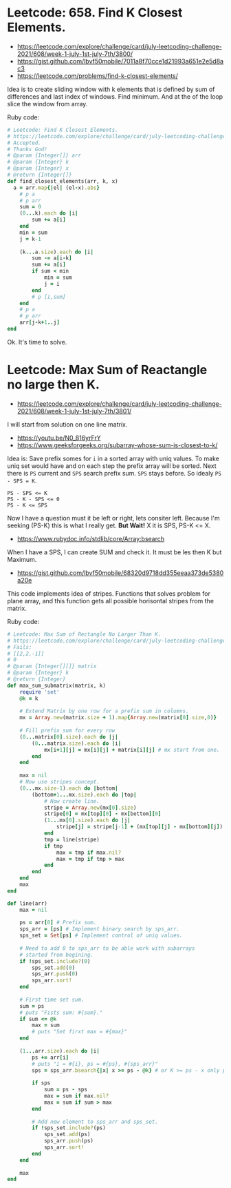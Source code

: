 # Leetcode: 658. Find K Closest Elements.

- https://leetcode.com/explore/challenge/card/july-leetcoding-challenge-2021/608/week-1-july-1st-july-7th/3800/
- https://gist.github.com/lbvf50mobile/7011a8f70cce1d21993a651e2e5d8ac3 
- https://leetcode.com/problems/find-k-closest-elements/

Idea is to create sliding window with k elements that is defined by sum of differences and last index of windows. Find minimum. And at the of the loop slice the window from array.

Ruby code:
```Ruby
# Leetcode: Find K Closest Elements.
# https://leetcode.com/explore/challenge/card/july-leetcoding-challenge-2021/608/week-1-july-1st-july-7th/3800/
# Accepted.
# Thanks God!
# @param {Integer[]} arr
# @param {Integer} k
# @param {Integer} x
# @return {Integer[]}
def find_closest_elements(arr, k, x)
  a = arr.map{|el| (el-x).abs}
    # p a
    # p arr
    sum = 0
    (0...k).each do |i|
        sum += a[i]
    end
    min = sum
    j = k-1
    
    (k...a.size).each do |i|
        sum -= a[i-k]
        sum += a[i]
        if sum < min
            min = sum
            j = i
        end
        # p [i,sum]
    end
    # p a
    # p arr
    arr[j-k+1..j]
end
```
Ok. It's time to solve.

# Leetcode: Max Sum of Reactangle no large then K.

- https://leetcode.com/explore/challenge/card/july-leetcoding-challenge-2021/608/week-1-july-1st-july-7th/3801/

I will start from solution on one line matrix.

- https://youtu.be/N0_816yrFrY
- https://www.geeksforgeeks.org/subarray-whose-sum-is-closest-to-k/


Idea is: Save prefix somes for `i` in a sorted array with uniq values. To make uniq set would have and on each step the prefix array will be sorted.
Next there is `PS` current and `SPS` search prefix sum.  `SPS` stays before. So idealy `PS - SPS = K`.

```
PS - SPS <= K
PS - K - SPS <= 0
PS - K <= SPS
```

Now I have a question must it be left or right, lets consiter left. Because I'm seeking (PS-K) this is what I really get. **But Wait!**
X it is SPS, PS-K <= X.

- https://www.rubydoc.info/stdlib/core/Array:bsearch

When I have a SPS, I can create SUM and check it. It must be les then K but Maximum.

- https://gist.github.com/lbvf50mobile/68320d9718dd355eeaa373de5380a20e

This code implements idea of stripes. Functions that solves problem for plane array, and this function gets all possible horisontal stripes from the matrix.

Ruby code:
```Ruby
# Leetcode: Max Sum of Rectangle No Larger Than K.
# https://leetcode.com/explore/challenge/card/july-leetcoding-challenge-2021/608/week-1-july-1st-july-7th/3801/
# Fails: 
# [[2,2,-1]]
# 0
# @param {Integer[][]} matrix
# @param {Integer} k
# @return {Integer}
def max_sum_submatrix(matrix, k)
    require 'set'
    @k = k
    
    # Extend Matrix by one row for a prefix sum in columns.
    mx = Array.new(matrix.size + 1).map{Array.new(matrix[0].size,0)}
    
    # Fill prefix sum for every row
    (0...matrix[0].size).each do |j|
        (0...matrix.size).each do |i|
            mx[i+1][j] = mx[i][j] + matrix[i][j] # mx start from one.
        end
    end
    
    max = nil
    # Now use stripes concept.
    (0...mx.size-1).each do |bottom|
        (bottom+1...mx.size).each do |top|
            # Now create line.
            stripe = Array.new(mx[0].size)
            stripe[0] = mx[top][0] - mx[bottom][0]
            (1...mx[0].size).each do |j|
                stripe[j] = stripe[j-1] + (mx[top][j] - mx[bottom][j])
            end
            tmp = line(stripe)
            if tmp
                max = tmp if max.nil?
                max = tmp if tmp > max
            end
        end
    end
    max
end

def line(arr)
    max = nil
    
    ps = arr[0] # Prefix sum.
    sps_arr = [ps] # Implement binary search by sps_arr.
    sps_set = Set[ps] # Implement control of uniq values.
    
    # Need to add 0 to sps_arr to be able work with subarrays 
    # started from begining.
    if !sps_set.include?(0)
        sps_set.add(0)
        sps_arr.push(0)
        sps_arr.sort!
    end
    
    # First time set sum.
    sum = ps
    # puts "Fists sum: #{sum}."
    if sum <= @k
        max = sum
        # puts "Set firxt max = #{max}"
    end
    
    (1...arr.size).each do |i|
        ps += arr[i]
        # puts "i = #{i}, ps = #{ps}, #{sps_arr}"
        sps = sps_arr.bsearch{|x| x >= ps - @k} # or K >= ps - x only possible way.
        
        if sps
            sum = ps - sps
            max = sum if max.nil?
            max = sum if sum > max
        end
        
        # Add new element to sps_arr and sps_set.
        if !sps_set.include?(ps)
            sps_set.add(ps)
            sps_arr.push(ps)
            sps_arr.sort!
        end
    end
    
    max
end
```

